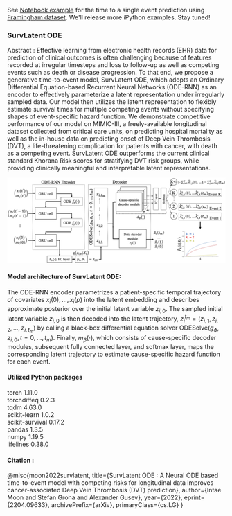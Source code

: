  
See [Notebook example](https://github.com/itmoon7/survlatent_ode/blob/main/notebook_example.ipynb) for the time to a single event prediction using [Framingham dataset](https://biolincc.nhlbi.nih.gov/media/teachingstudies/FHS_Teaching_Longitudinal_Data_Documentation_2021a.pdf?link_time=2022-02-03_18:20:47.023970). We'll release more iPython examples. Stay tuned!

### SurvLatent ODE

Abstract : Effective learning from electronic health records (EHR) data for prediction of clinical outcomes is often challenging because of features recorded at irregular timesteps and loss to follow-up as well as competing events such as death or disease progression. To that end, we propose a generative time-to-event model, SurvLatent ODE, which adopts an Ordinary Differential Equation-based Recurrent Neural Networks (ODE-RNN) as an encoder to effectively parameterize a latent representation under irregularly sampled data. Our model then utilizes the latent representation to flexibly estimate survival times for multiple competing events without specifying shapes of event-specific hazard function. We demonstrate competitive performance of our model on MIMIC-III, a freely-available longitudinal dataset collected from critical care units, on predicting hospital mortality as well as the in-house data on predicting onset of Deep Vein Thrombosis (DVT), a life-threatening complication for patients with cancer, with death as a competing event. SurvLatent ODE outperforms the current clinical standard Khorana Risk scores for stratifying DVT risk groups, while providing clinically meaningful and interpretable latent representations.

![alt text](https://github.com/itmoon7/survlatent_ode/blob/main/survlatent_ode_architecture.png?raw=true)

#### Model architecture of SurvLatent ODE: 
The ODE-RNN encoder parametrizes a patient-specific temporal trajectory of covariates $x_i(0),...,x_i(p)$ into the latent embedding and describes approximate posterior over the initial latent variable $z_{i,0}$. The sampled initial latent variable $z_{i,0}$ is then decoded into the latent trajectory, $z_i^{t_m}  = (z_{i,1}, z_{i,2}, ..., z_{i,t_m})$ by calling a black-box differential equation solver ODESolve$(g_{\phi}, z_{i,0}, t = 0, ...,t_m)$. Finally, $m_\beta(\cdot)$, which consists of cause-specific decoder modules, subsequent fully connected layer, and softmax layer, maps the corresponding latent trajectory to estimate cause-specific hazard function for each event.

#### Utilized Python packages
torch 1.11.0 <br>
torchdiffeq 0.2.3 <br>
tqdm 4.63.0 <br>
scikit-learn 1.0.2 <br>
scikit-survival 0.17.2 <br>
pandas 1.3.5 <br>
numpy 1.19.5 <br>
lifelines 0.38.0

<!-- <img src="https://render.githubusercontent.com/render/math?math=x_{1,2} = \frac{-b \pm \sqrt{b^2-4ac}}{2b}"> -->
#### Citation :
@misc{moon2022survlatent,
      title={SurvLatent ODE : A Neural ODE based time-to-event model with competing risks for longitudinal data improves cancer-associated Deep Vein Thrombosis (DVT) prediction}, 
      author={Intae Moon and Stefan Groha and Alexander Gusev},
      year={2022},
      eprint={2204.09633},
      archivePrefix={arXiv},
      primaryClass={cs.LG}
}

